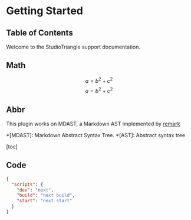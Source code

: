 # Getting Started

## Table of Contents



Welcome to the StudioTriangle support documentation.

## Math

$$a = b^2 + c^2$$
$$
a = b^2 + c^2
$$




## Abbr

This plugin works on MDAST, a Markdown AST implemented by [remark](https://github.com/remarkjs/remark)

*[MDAST]: Markdown Abstract Syntax Tree.
*[AST]: Abstract syntax tree



[toc]

## Code

```json
{
  "scripts": {
    "dev": "next",
    "build": "next build",
    "start": "next start"
  }
}
```

